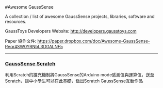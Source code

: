 #Awesome GaussSense  

A collection / list of awesome GaussSense projects, libraries, software and resources.

GaussToys Developers Website: http://developers.gausstoys.com

Paper 協作文件: https://paper.dropbox.com/doc/Awesome-GaussSense-Reqr4SW0YRNbL3DGALNF5

---

### [GaussSense Scratch](https://github.com/gausstoys/awesome-gausssense/tree/master/GaussSense_Scratch)
利用Scratch的擴充機制將GaussSense的Arduino mode感測值與運算值，送至Scratch，讓中小學生可以在此基礎，做出Scratch GaussSense互動作品



